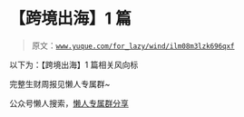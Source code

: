 # 【跨境出海】1 篇

> 原文：[`www.yuque.com/for_lazy/wind/ilm08m3lzk696qxf`](https://www.yuque.com/for_lazy/wind/ilm08m3lzk696qxf)

以下为：【跨境出海】1 篇相关风向标

完整生财周报见懒人专属群~

公众号懒人搜索，[懒人专属群分享](https://lazybook.fun/#/blog/group)